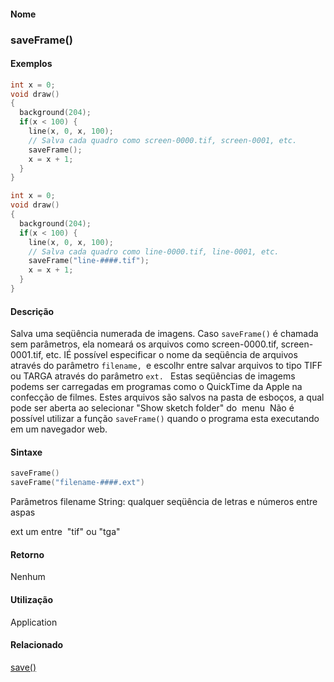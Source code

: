 
#### Nome
### saveFrame()

#### Exemplos

```pde
int x = 0; 
void draw() 
{ 
  background(204); 
  if(x < 100) { 
    line(x, 0, x, 100); 
    // Salva cada quadro como screen-0000.tif, screen-0001, etc. 
    saveFrame(); 
    x = x + 1; 
  } 
} 

```



```pde
int x = 0; 
void draw() 
{ 
  background(204); 
  if(x < 100) { 
    line(x, 0, x, 100); 
    // Salva cada quadro como line-0000.tif, line-0001, etc. 
    saveFrame("line-####.tif"); 
    x = x + 1; 
  } 
} 

```



#### Descrição
Salva uma seqüência numerada de imagens. Caso `saveFrame()`
é chamada sem parâmetros, ela nomeará os arquivos
como screen-0000.tif, screen-0001.tif, etc. IÉ possível
especificar o nome da seqüência de arquivos através
do parâmetro `filename, `e escolhr entre salvar arquivos to tipo TIFF ou TARGA através do parâmetro `ext. ` Estas
seqüências de imagems podems ser carregadas em programas
como o QuickTime da Apple na confecção de filmes. Estes
arquivos são
salvos na pasta de esboços, a qual pode ser aberta ao
selecionar "Show sketch folder" do  menu  Não
é possível utilizar a função `saveFrame()` quando o programa esta executando em um navegador web.

#### Sintaxe
```pde
saveFrame()
saveFrame("filename-####.ext")

```
Parâmetros
filename
String: qualquer seqüência de letras e números entre aspas


ext
um entre  "tif" ou "tga"



#### Retorno

	
Nenhum

#### Utilização

	
Application

#### Relacionado
[save()](save_
)

